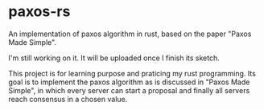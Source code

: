 # paxos-rs
An implementation of paxos algorithm in rust, based on the paper "Paxos Made Simple".

I'm still working on it. It will be uploaded once I finish its sketch.

This project is for learning purpose and praticing my rust programming. Its goal is to implement the paxos algorithm
as is discussed in "Paxos Made Simple", in which every server can start a proposal and finally all servers reach consensus
in a chosen value.
